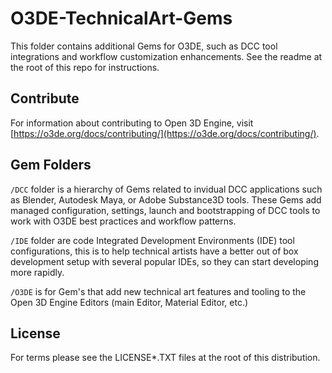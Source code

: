 # O3DE-TechnicalArt-Gems

This folder contains additional Gems for O3DE, such as DCC tool integrations and workflow customization enhancements. See the readme at the root of this repo for instructions.

## Contribute

For information about contributing to Open 3D Engine, visit [https://o3de.org/docs/contributing/](https://o3de.org/docs/contributing/).

## Gem Folders

`/DCC` folder is a hierarchy of Gems related to invidual DCC applications such as Blender, Autodesk Maya, or Adobe Substance3D tools.  These Gems add managed configuration, settings, launch and bootstrapping of DCC tools to work with O3DE best practices and workflow patterns.

`/IDE` folder are code Integrated Development Environments (IDE) tool configurations, this is to help technical artists have a better out of box development setup with several popular IDEs, so they can start developing more rapidly.

`/O3DE` is for Gem's that add new technical art features and tooling to the Open 3D Engine Editors (main Editor, Material Editor, etc.)

## License

For terms please see the LICENSE*.TXT files at the root of this distribution.
